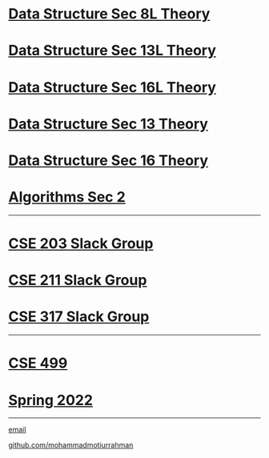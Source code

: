 # [Data Structure Sec 8L Theory](https://mohammadmotiurrahman.github.io/cse203_8L)
# [Data Structure Sec 13L Theory](https://mohammadmotiurrahman.github.io/cse203_13L)
# [Data Structure Sec 16L Theory](https://mohammadmotiurrahman.github.io/cse203_16L)

# [Data Structure Sec 13 Theory](https://mohammadmotiurrahman.github.io/cse203_8)
# [Data Structure Sec 16 Theory](https://mohammadmotiurrahman.github.io/cse203_16)

# [Algorithms Sec 2](https://mohammadmotiurrahman.github.io/cse211_2)


* * *
# [CSE 203 Slack Group](https://cse203autumn22.slack.com/)
# [CSE 211 Slack Group](https://cse211autumn22.slack.com/)
# [CSE 317 Slack Group](https://cse317autumn22.slack.com/)
* * *

# [CSE 499 ](https://mohammadmotiurrahman.github.io/CSE499)
# [Spring 2022](https://mohammadmotiurrahman.github.io/spring2022)

* * *

[email](mailto:mohammadmotiurrahman@gmail.com)

[github.com/mohammadmotiurrahman](https://github.com/mohammadmotiurrahman)
